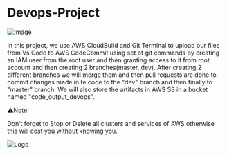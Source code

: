 # Devops-Project

![image](https://github.com/lavanyaD612/Devops-Project/assets/165453620/4cd2ad83-5e97-43aa-a71f-56a319e4860f)





In this project, we use AWS CloudBuild and Git Terminal to upload our files from Vs Code to AWS CodeCommit using set of git commands by creating an IAM user from the root user and then granting access to it from root account and then creating 2 branches(master, dev).
After creating 2 different branches we will merge them and then pull requests are done to commit changes made in te code to the "dev" branch and then finally to "master" branch.
We will also store the artifacts in AWS S3 in a bucket named "code_output_devops".

⚠Note: 

Don’t forget to Stop or Delete all clusters and services of AWS otherwise this will cost you without knowing you.

![Logo](https://encrypted-tbn0.gstatic.com/images?q=tbn:ANd9GcTlPjhPV6D68kBoBq82reUr6ndqcI_n9YPSQ9WA3sqT_RAXpDVcujzTO1MmWrcmcGYeyA&usqp=CAU)
